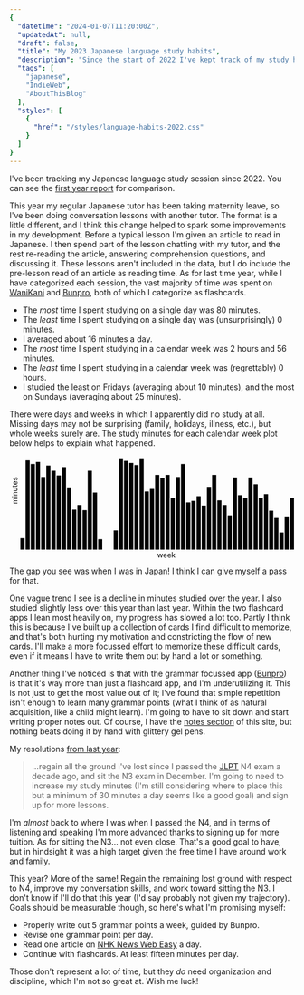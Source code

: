 ```yaml
---
{
  "datetime": "2024-01-07T11:20:00Z",
  "updatedAt": null,
  "draft": false,
  "title": "My 2023 Japanese language study habits",
  "description": "Since the start of 2022 I've kept track of my study habits. With another full year of data, now seems like a good time to take a quick look at how I did and any trends.",
  "tags": [
    "japanese",
    "IndieWeb",
    "AboutThisBlog"
  ],
  "styles": [
    {
      "href": "/styles/language-habits-2022.css"
    }
  ]
}
---
```

I've been tracking my Japanese language study session since 2022. You can see
the [first year report](/blog/my-2022-japanese-language-study-habits) for
comparison.

This year my regular Japanese tutor has been taking maternity leave, so I've
been doing conversation lessons with another tutor. The format is a little
different, and I think this change helped to spark some improvements in my
development. Before a typical lesson I'm given an article to read in Japanese.
I then spend part of the lesson chatting with my tutor, and the rest re-reading
the article, answering comprehension questions, and discussing it. These lessons
aren't included in the data, but I do include the pre-lesson read of an article
as reading time. As for last time year, while I have categorized each session,
the vast majority of time was spent on [WaniKani] and [Bunpro], both of which I
categorize as flashcards.

- The _most_ time I spent studying on a single day was 80 minutes.
- The _least_ time I spent studying on a single day was (unsurprisingly) 0
  minutes.
- I averaged about 16 minutes a day.
- The _most_ time I spent studying in a calendar week was 2 hours and 56
  minutes.
- The _least_ time I spent studying in a calendar week was (regrettably) 0
  hours.
- I studied the least on Fridays (averaging about 10 minutes), and the most on
  Sundays (averaging about 25 minutes).

There were days and weeks in which I apparently did no study at all. Missing
days may not be surprising (family, holidays, illness, etc.), but whole weeks
surely are. The study minutes for each calendar week plot below helps to explain
what happened.

<div class="plot">
  <svg viewBox="-20 -5 550 198" role="img" aria-labelledby="weeks-plot">
    <title id="weeks-plot">A plot of total minutes studied for each calendar week</title>
    <line x1="0" x2="485" y1="176" y2="176" />
    <line x1="0" x2="0" y1="0" y2="176" />
    <text x="265" y="191">week</text>
    <text transform="rotate(270) translate(-88, -5)">minutes</text>
    <g transform="translate(0, 176)">
      <title>Week 1, 22 minutes</title>
      <rect x="1" y="-22" width="8" height="22"></rect>
    </g>
    <g transform="translate(10, 176)">
      <title>Week 2, 172 minutes</title>
      <rect x="1" y="-172" width="8" height="172"></rect>
    </g>
    <g transform="translate(20, 176)">
      <title>Week 3, 165 minutes</title>
      <rect x="1" y="-165" width="8" height="165"></rect>
    </g>
    <g transform="translate(30, 176)">
      <title>Week 4, 169 minutes</title>
      <rect x="1" y="-169" width="8" height="169"></rect>
    </g>
    <g transform="translate(40, 176)">
      <title>Week 5, 140 minutes</title>
      <rect x="1" y="-140" width="8" height="140"></rect>
    </g>
    <g transform="translate(50, 176)">
      <title>Week 6, 162 minutes</title>
      <rect x="1" y="-162" width="8" height="162"></rect>
    </g>
    <g transform="translate(60, 176)">
      <title>Week 7, 152 minutes</title>
      <rect x="1" y="-152" width="8" height="152"></rect>
    </g>
    <g transform="translate(70, 176)">
      <title>Week 8, 143 minutes</title>
      <rect x="1" y="-143" width="8" height="143"></rect>
    </g>
    <g transform="translate(80, 176)">
      <title>Week 9, 159 minutes</title>
      <rect x="1" y="-159" width="8" height="159"></rect>
    </g>
    <g transform="translate(90, 176)">
      <title>Week 10, 120 minutes</title>
      <rect x="1" y="-120" width="8" height="120"></rect>
    </g>
    <g transform="translate(100, 176)">
      <title>Week 11, 77 minutes</title>
      <rect x="1" y="-77" width="8" height="77"></rect>
    </g>
    <g transform="translate(110, 176)">
      <title>Week 12, 86 minutes</title>
      <rect x="1" y="-86" width="8" height="86"></rect>
    </g>
    <g transform="translate(120, 176)">
      <title>Week 13, 76 minutes</title>
      <rect x="1" y="-76" width="8" height="76"></rect>
    </g>
    <g transform="translate(130, 176)">
      <title>Week 14, 152 minutes</title>
      <rect x="1" y="-152" width="8" height="152"></rect>
    </g>
    <g transform="translate(140, 176)">
      <title>Week 15, 110 minutes</title>
      <rect x="1" y="-110" width="8" height="110"></rect>
    </g>
    <g transform="translate(150, 176)">
      <title>Week 16, 20 minutes</title>
      <rect x="1" y="-20" width="8" height="20"></rect>
    </g>
    <g transform="translate(160, 176)">
      <title>Week 17, 0 minutes</title>
      <rect x="1" y="0" width="8" height="0"></rect>
    </g>
    <g transform="translate(170, 176)">
      <title>Week 18, 0 minutes</title>
      <rect x="1" y="0" width="8" height="0"></rect>
    </g>
    <g transform="translate(180, 176)">
      <title>Week 19, 37 minutes</title>
      <rect x="1" y="-37" width="8" height="37"></rect>
    </g>
    <g transform="translate(190, 176)">
      <title>Week 20, 176 minutes</title>
      <rect x="1" y="-176" width="8" height="176"></rect>
    </g>
    <g transform="translate(200, 176)">
      <title>Week 21, 171 minutes</title>
      <rect x="1" y="-171" width="8" height="171"></rect>
    </g>
    <g transform="translate(210, 176)">
      <title>Week 22, 167 minutes</title>
      <rect x="1" y="-167" width="8" height="167"></rect>
    </g>
    <g transform="translate(220, 176)">
      <title>Week 23, 163 minutes</title>
      <rect x="1" y="-163" width="8" height="163"></rect>
    </g>
    <g transform="translate(230, 176)">
      <title>Week 24, 176 minutes</title>
      <rect x="1" y="-176" width="8" height="176"></rect>
    </g>
    <g transform="translate(240, 176)">
      <title>Week 25, 112 minutes</title>
      <rect x="1" y="-112" width="8" height="112"></rect>
    </g>
    <g transform="translate(250, 176)">
      <title>Week 26, 117 minutes</title>
      <rect x="1" y="-117" width="8" height="117"></rect>
    </g>
    <g transform="translate(260, 176)">
      <title>Week 27, 144 minutes</title>
      <rect x="1" y="-144" width="8" height="144"></rect>
    </g>
    <g transform="translate(270, 176)">
      <title>Week 28, 138 minutes</title>
      <rect x="1" y="-138" width="8" height="138"></rect>
    </g>
    <g transform="translate(280, 176)">
      <title>Week 29, 144 minutes</title>
      <rect x="1" y="-144" width="8" height="144"></rect>
    </g>
    <g transform="translate(290, 176)">
      <title>Week 30, 100 minutes</title>
      <rect x="1" y="-100" width="8" height="100"></rect>
    </g>
    <g transform="translate(300, 176)">
      <title>Week 31, 140 minutes</title>
      <rect x="1" y="-140" width="8" height="140"></rect>
    </g>
    <g transform="translate(310, 176)">
      <title>Week 32, 165 minutes</title>
      <rect x="1" y="-165" width="8" height="165"></rect>
    </g>
    <g transform="translate(320, 176)">
      <title>Week 33, 91 minutes</title>
      <rect x="1" y="-91" width="8" height="91"></rect>
    </g>
    <g transform="translate(330, 176)">
      <title>Week 34, 94 minutes</title>
      <rect x="1" y="-94" width="8" height="94"></rect>
    </g>
    <g transform="translate(340, 176)">
      <title>Week 35, 103 minutes</title>
      <rect x="1" y="-103" width="8" height="103"></rect>
    </g>
    <g transform="translate(350, 176)">
      <title>Week 36, 85 minutes</title>
      <rect x="1" y="-85" width="8" height="85"></rect>
    </g>
    <g transform="translate(360, 176)">
      <title>Week 37, 121 minutes</title>
      <rect x="1" y="-121" width="8" height="121"></rect>
    </g>
    <g transform="translate(370, 176)">
      <title>Week 38, 144 minutes</title>
      <rect x="1" y="-144" width="8" height="144"></rect>
    </g>
    <g transform="translate(380, 176)">
      <title>Week 39, 95 minutes</title>
      <rect x="1" y="-95" width="8" height="95"></rect>
    </g>
    <g transform="translate(390, 176)">
      <title>Week 40, 86 minutes</title>
      <rect x="1" y="-86" width="8" height="86"></rect>
    </g>
    <g transform="translate(400, 176)">
      <title>Week 41, 66 minutes</title>
      <rect x="1" y="-66" width="8" height="66"></rect>
    </g>
    <g transform="translate(410, 176)">
      <title>Week 42, 139 minutes</title>
      <rect x="1" y="-139" width="8" height="139"></rect>
    </g>
    <g transform="translate(420, 176)">
      <title>Week 43, 105 minutes</title>
      <rect x="1" y="-105" width="8" height="105"></rect>
    </g>
    <g transform="translate(430, 176)">
      <title>Week 44, 100 minutes</title>
      <rect x="1" y="-100" width="8" height="100"></rect>
    </g>
    <g transform="translate(440, 176)">
      <title>Week 45, 139 minutes</title>
      <rect x="1" y="-139" width="8" height="139"></rect>
    </g>
    <g transform="translate(450, 176)">
      <title>Week 46, 126 minutes</title>
      <rect x="1" y="-126" width="8" height="126"></rect>
    </g>
    <g transform="translate(460, 176)">
      <title>Week 47, 100 minutes</title>
      <rect x="1" y="-100" width="8" height="100"></rect>
    </g>
    <g transform="translate(470, 176)">
      <title>Week 48, 107 minutes</title>
      <rect x="1" y="-107" width="8" height="107"></rect>
    </g>
    <g transform="translate(480, 176)">
      <title>Week 49, 75 minutes</title>
      <rect x="1" y="-75" width="8" height="75"></rect>
    </g>
    <g transform="translate(490, 176)">
      <title>Week 50, 61 minutes</title>
      <rect x="1" y="-61" width="8" height="61"></rect>
    </g>
    <g transform="translate(500, 176)">
      <title>Week 51, 33 minutes</title>
      <rect x="1" y="-33" width="8" height="33"></rect>
    </g>
    <g transform="translate(510, 176)">
      <title>Week 52, 64 minutes</title>
      <rect x="1" y="-64" width="8" height="64"></rect>
    </g>
    <g transform="translate(520, 176)">
      <title>Week 53, 100 minutes</title>
      <rect x="1" y="-100" width="8" height="100"></rect>
    </g>
  </svg>
</div>

The gap you see was when I was in Japan! I think I can give myself a pass for
that.

One vague trend I see is a decline in minutes studied over the year. I also
studied slightly less over this year than last year. Within the two flashcard
apps I lean most heavily on, my progress has slowed a lot too. Partly I think
this is because I've built up a collection of cards I find difficult to
memorize, and that's both hurting my motivation and constricting the flow of new
cards. I'll make a more focussed effort to memorize these difficult cards, even
if it means I have to write them out by hand a lot or something.

Another thing I've noticed is that with the grammar focussed app ([Bunpro]) is
that it's way more than just a flashcard app, and I'm underutilizing it. This is
not just to get the most value out of it; I've found that simple repetition
isn't enough to learn many grammar points (what I think of as natural
acquisition, like a child might learn). I'm going to have to sit down and start
writing proper notes out. Of course, I have the [notes section](/japanese-notes)
of this site, but nothing beats doing it by hand with glittery gel pens.

My resolutions [from last year](/blog/my-2022-japanese-language-study-habits):

> ...regain all the ground I've lost since I passed
> the [JLPT] N4 exam a decade ago, and sit the N3 exam in December. I'm going to
> need to increase my study minutes (I'm still considering where to place this
> but a minimum of 30 minutes a day seems like a good goal) and sign up for more
> lessons.

I'm _almost_ back to where I was when I passed the N4, and in terms of listening
and speaking I'm more advanced thanks to signing up for more tuition. As for
sitting the N3... not even close. That's a good goal to have, but in hindsight
it was a high target given the free time I have around work and family.

This year? More of the same! Regain the remaining lost ground with respect to
N4, improve my conversation skills, and work toward sitting the N3. I don't know
if I'll do that this year (I'd say probably not given my trajectory). Goals
should be measurable though, so here's what I'm promising myself:

- Properly write out 5 grammar points a week, guided by Bunpro.
- Revise one grammar point per day.
- Read one article on [NHK News Web Easy](https://www3.nhk.or.jp/news/easy/) a
  day.
- Continue with flashcards. At least fifteen minutes per day.

Those don't represent a lot of time, but they _do_ need organization and
discipline, which I'm not so great at. Wish me luck!

[micropub]: https://indieweb.org/Micropub
[study-sessions]: /study-sessions
[WaniKani]: https://www.wanikani.com
[Bunpro]: https://www.wanikani.com
[Memrise]: https://www.memrise.com
[Busuu]: https://www.busuu.com
[build a study habit]: /blog/its-time-to-build-a-study-habit
[JLPT]: https://www.jlpt.jp
